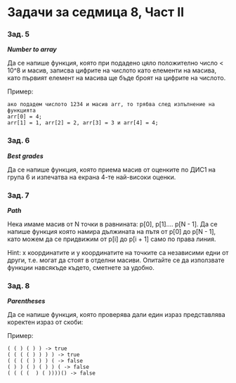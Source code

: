 ﻿# Задачи за седмица 8, Част II

### Зад. 5

**_Number to array_**

Да се напише функция, която при подадено цяло положително число < 10^8 и масив, записва цифрите на числото като елементи на масива, като първият елемент на масива
ще бъде броят на цифрите на числото.

Пример: 
     
    ако подадем числото 1234 и масив arr, то трябва след изпълнение на функцията
    arr[0] = 4;
    arr[1] = 1, arr[2] = 2, arr[3] = 3 и arr[4] = 4;

### Зад. 6

**_Best grades_**

Да се напише функция, която приема масив от оценките по ДИС1 на група 6 и изпечатва на екрана 4-те най-високи оценки.

### Зад. 7

**_Path_**

Нека имаме масив от N точки в равнината: p[0], p[1].... p[N - 1]. Да се напише функция която намира дължината на пътя от p[0] до p[N - 1], като можем да се придвижим от 
p[i] до p[i + 1] само по права линия.

Hint: x координатите и у координатите на точките са независими едни от други, т.е. могат да стоят в отделни масиви. Опитайте се да използвате функции навсякъде където, сметнете за удобно.

### Зад. 8

**_Parentheses_**

Да се напише функция, която проверява дали един израз представлява коректен израз от скоби:

Пример:

	( ( ) ( ) ) -> true
	( ( ( ( ) ) ) ) -> true
	( ( ( ( ) ) ) ( -> false
	( ) ) ( ) ( ) ) ( -> false
	( ( ( (  ) ( ))))() -> false

